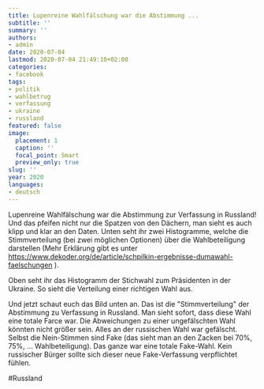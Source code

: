 ```yaml
---
title: Lupenreine Wahlfälschung war die Abstimmung ...
subtitle: ''
summary: ''
authors:
- admin
date: 2020-07-04
lastmod: 2020-07-04 21:49:10+02:00
categories:
- facebook
tags:
- politik
- wahlbetrug
- verfassung
- ukraine
- russland
featured: false
image:
  placement: 1
  caption: ''
  focal_point: Smart
  preview_only: true
slug: ''
year: 2020
languages:
- deutsch
---
```


Lupenreine Wahlfälschung war die Abstimmung zur Verfassung in Russland! Und das pfeifen nicht nur die Spatzen von den Dächern, man sieht es auch klipp und klar an den Daten. Unten seht ihr zwei Histogramme, welche die Stimmverteilung (bei zwei möglichen Optionen) über die Wahlbeteiligung darstellen (Mehr Erklärung gibt es unter https://www.dekoder.org/de/article/schpilkin-ergebnisse-dumawahl-faelschungen ). 

Oben seht ihr das Histogramm der Stichwahl zum Präsidenten in der Ukraine. So sieht die Verteilung einer richtigen Wahl aus. 

Und jetzt schaut euch das Bild unten an. Das ist die "Stimmverteilung" der Abstimmung zu Verfassung in Russland. Man sieht sofort, dass diese Wahl eine totale Farce war. Die Abweichungen zu einer ungefälschten Wahl könnten nicht größer sein. Alles an der russischen Wahl war gefälscht. Selbst die Nein-Stimmen sind Fake (das sieht man an den Zacken bei 70%, 75%, ... Wahlbeteiligung). Das ganze war eine totale Fake-Wahl. Kein russischer Bürger sollte sich dieser neue Fake-Verfassung verpflichtet fühlen.

#Russland